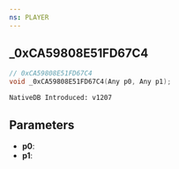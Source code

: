 ```yaml
---
ns: PLAYER
---
```

## _0xCA59808E51FD67C4

```c
// 0xCA59808E51FD67C4
void _0xCA59808E51FD67C4(Any p0, Any p1);
```

```
NativeDB Introduced: v1207
```

## Parameters
* **p0**:
* **p1**:

